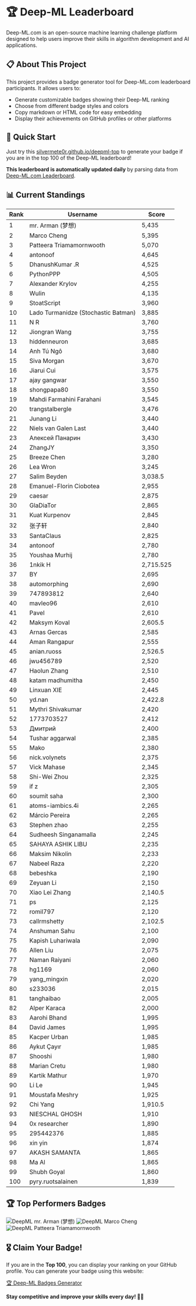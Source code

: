 # 🏆 Deep-ML Leaderboard

Deep-ML.com is an open-source machine learning challenge platform designed to help users improve their skills in algorithm development and AI applications.  

## 📋 About This Project

This project provides a badge generator tool for Deep-ML.com leaderboard participants. It allows users to:
- Generate customizable badges showing their Deep-ML ranking
- Choose from different badge styles and colors
- Copy markdown or HTML code for easy embedding
- Display their achievements on GitHub profiles or other platforms

## 🚀 Quick Start

Just try this [silvermete0r.github.io/deepml-top](https://silvermete0r.github.io/deepml-top) to generate your badge if you are in the top 100 of the Deep-ML leaderboard!

**This leaderboard is automatically updated daily** by parsing data from [Deep-ML.com Leaderboard](https://www.deep-ml.com/leaderboard).  

## 📊 Current Standings  

<!-- LEADERBOARD_START -->
| Rank | Username | Score |
|------|---------|-------|
| 1 | mr. Arman (梦想) | 5,435 |
| 2 | Marco Cheng | 5,395 |
| 3 | Patteera Triamamornwooth | 5,070 |
| 4 | antonoof | 4,645 |
| 5 | DhanushKumar .R | 4,525 |
| 6 | PythonPPP | 4,505 |
| 7 | Alexander Krylov | 4,255 |
| 8 | Wulin | 4,135 |
| 9 | StoatScript | 3,960 |
| 10 | Lado Turmanidze (Stochastic Batman) | 3,885 |
| 11 | N R | 3,760 |
| 12 | Jiongran Wang | 3,755 |
| 13 | hiddenneuron | 3,685 |
| 14 | Anh Tú Ngô | 3,680 |
| 15 | Siva Morgan | 3,670 |
| 16 | Jiarui Cui | 3,575 |
| 17 | ajay gangwar | 3,550 |
| 18 | shongpapa80 | 3,550 |
| 19 | Mahdi Farmahini Farahani | 3,545 |
| 20 | trangstalbergle | 3,476 |
| 21 | Junang Li | 3,440 |
| 22 | Niels van Galen Last | 3,440 |
| 23 | Алексей Панарин | 3,430 |
| 24 | ZhangJY | 3,350 |
| 25 | Breeze Chen | 3,280 |
| 26 | Lea Wron | 3,245 |
| 27 | Salim Beyden | 3,038.5 |
| 28 | Emanuel-Florin Ciobotea | 2,955 |
| 29 | caesar | 2,875 |
| 30 | GlaDiaTor | 2,865 |
| 31 | Kuat Kurpenov | 2,845 |
| 32 | 张子轩 | 2,840 |
| 33 | SantaClaus | 2,825 |
| 34 | antonoof | 2,780 |
| 35 | Youshaa Murhij | 2,780 |
| 36 | 1nkik H | 2,715.525 |
| 37 | BY | 2,695 |
| 38 | automorphing | 2,690 |
| 39 | 747893812 | 2,640 |
| 40 | mavleo96 | 2,610 |
| 41 | Pavel | 2,610 |
| 42 | Maksym Koval | 2,605.5 |
| 43 | Arnas Gercas | 2,585 |
| 44 | Aman Rangapur | 2,555 |
| 45 | anian.ruoss | 2,526.5 |
| 46 | jwu456789 | 2,520 |
| 47 | Haolun Zhang | 2,510 |
| 48 | katam madhumitha | 2,450 |
| 49 | Linxuan XIE | 2,445 |
| 50 | yd.nan | 2,422.8 |
| 51 | Mythri Shivakumar | 2,420 |
| 52 | 1773703527 | 2,412 |
| 53 | Дмитрий | 2,400 |
| 54 | Tushar aggarwal | 2,385 |
| 55 | Mako | 2,380 |
| 56 | nick.volynets | 2,375 |
| 57 | Vick Mahase | 2,345 |
| 58 | Shi-Wei Zhou | 2,325 |
| 59 | if z | 2,305 |
| 60 | soumit saha | 2,300 |
| 61 | atoms-iambics.4i | 2,265 |
| 62 | Márcio Pereira | 2,265 |
| 63 | Stephen zhao | 2,255 |
| 64 | Sudheesh Singanamalla | 2,245 |
| 65 | SAHAYA ASHIK LIBU | 2,235 |
| 66 | Maksim Nikolin | 2,233 |
| 67 | Nabeel Raza | 2,220 |
| 68 | bebeshka | 2,190 |
| 69 | Zeyuan Li | 2,150 |
| 70 | Xiao Lei Zhang | 2,140.5 |
| 71 | ps | 2,125 |
| 72 | romil797 | 2,120 |
| 73 | callrmshetty | 2,102.5 |
| 74 | Anshuman Sahu | 2,100 |
| 75 | Kapish Luhariwala | 2,090 |
| 76 | Allen Liu | 2,075 |
| 77 | Naman Raiyani | 2,060 |
| 78 | hg1169 | 2,060 |
| 79 | yang_mingxin | 2,020 |
| 80 | s233036 | 2,015 |
| 81 | tanghaibao | 2,005 |
| 82 | Alper Karaca | 2,000 |
| 83 | Aarohi Bhand | 1,995 |
| 84 | David James | 1,995 |
| 85 | Kacper Urban | 1,985 |
| 86 | Aykut Çayır | 1,985 |
| 87 | Shooshi | 1,980 |
| 88 | Marian Cretu | 1,980 |
| 89 | Kartik Mathur | 1,970 |
| 90 | Li Le | 1,945 |
| 91 | Moustafa Meshry | 1,925 |
| 92 | Chi Yang | 1,910.5 |
| 93 | NIESCHAL GHOSH | 1,910 |
| 94 | 0x researcher | 1,890 |
| 95 | 295442376 | 1,885 |
| 96 | xin yin | 1,874 |
| 97 | AKASH SAMANTA | 1,865 |
| 98 | Ma Al | 1,865 |
| 99 | Shubh Goyal | 1,860 |
| 100 | pyry.ruotsalainen | 1,839 |
<!-- LEADERBOARD_END -->

## 🏆 Top Performers Badges

<!-- BADGES_START -->
![DeepML mr. Arman (梦想)](https://img.shields.io/badge/dynamic/json?url=https%3A%2F%2Fraw.githubusercontent.com%2Fsilvermete0r%2Fdeepml-top%2Fmain%2Fbadges.json&query=%24.1247b1b5b9cd95e98d7ff7438207406f.label&prefix=Rank%20&style=for-the-badge&label=%F0%9F%9A%80%20DeepML&color=blue&link=https%3A%2F%2Fwww.deep-ml.com%2Fleaderboard)
![DeepML Marco Cheng](https://img.shields.io/badge/dynamic/json?url=https%3A%2F%2Fraw.githubusercontent.com%2Fsilvermete0r%2Fdeepml-top%2Fmain%2Fbadges.json&query=%24.4091c1a21900bd2c7d3f4e343acddda1.label&prefix=Rank%20&style=for-the-badge&label=%F0%9F%9A%80%20DeepML&color=blue&link=https%3A%2F%2Fwww.deep-ml.com%2Fleaderboard)
![DeepML Patteera Triamamornwooth](https://img.shields.io/badge/dynamic/json?url=https%3A%2F%2Fraw.githubusercontent.com%2Fsilvermete0r%2Fdeepml-top%2Fmain%2Fbadges.json&query=%24.0eeb1bc570f4ebaca4c3c1d5794e9de9.label&prefix=Rank%20&style=for-the-badge&label=%F0%9F%9A%80%20DeepML&color=blue&link=https%3A%2F%2Fwww.deep-ml.com%2Fleaderboard)
<!-- BADGES_END -->

## 🎖 Claim Your Badge!  

If you are in the **Top 100**, you can display your ranking on your GitHub profile. You can generate your badge using this website:

[🏆 Deep-ML Badges Generator](https://silvermete0r.github.io/deepml-top/)

**Stay competitive and improve your skills every day! 🚀🔥**